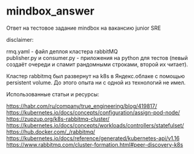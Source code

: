 # mindbox_answer

Ответ на тестовое задание mindbox на вакансию junior SRE

disclaimer: 

rmq.yaml - файл деплоя кластера rabbitMQ<br>
publisher.py и consumer.py - приложения на python для тестов (певый создаёт очереди и спамит рандомными строками, второй их читает).

Кластер rabbitmq был развернут на k8s в Яндекс.облаке с помощью persistent volume. До этого опыта ни с одной из технологий не имел.

Использованные статьи и ресурсы:

https://habr.com/ru/company/true_engineering/blog/419817/<br>
https://kubernetes.io/docs/concepts/configuration/assign-pod-node/<br>
https://zupzup.org/k8s-rabbitmq-cluster/<br>
https://kubernetes.io/docs/concepts/workloads/controllers/statefulset/<br>
https://hub.docker.com/_/rabbitmq/<br>
https://kubernetes.io/docs/reference/generated/kubernetes-api/v1.16<br>
https://www.rabbitmq.com/cluster-formation.html#peer-discovery-k8s
